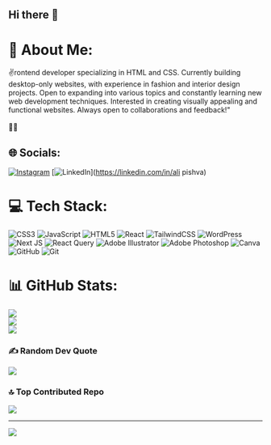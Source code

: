 ## Hi there 👋

<!--
**iamreal-p/iamreal-p** is a ✨ _special_ ✨ repository because its `README.md` (this file) appears on your GitHub profile.

Here are some ideas to get you started:

- 🔭 I’m currently working on ...
- 🌱 I’m currently learning ...
- 👯 I’m looking to collaborate on ...
- 🤔 I’m looking for help with ...
- 💬 Ask me about ...
- 📫 How to reach me: ...
- 😄 Pronouns: ...
- ⚡ Fun fact: ...
-->
# 💫 About Me:
✌️rontend developer specializing in HTML and CSS. Currently building desktop-only websites, with experience in fashion and interior design projects. Open to expanding into various topics and constantly learning new web development techniques. Interested in creating visually appealing and functional websites. Always open to collaborations and feedback!"<br><br>🧑‍💻


## 🌐 Socials:
[![Instagram](https://img.shields.io/badge/Instagram-%23E4405F.svg?logo=Instagram&logoColor=white)](https://instagram.com/pishva.front) [![LinkedIn](https://img.shields.io/badge/LinkedIn-%230077B5.svg?logo=linkedin&logoColor=white)](https://linkedin.com/in/ali pishva) 

# 💻 Tech Stack:
![CSS3](https://img.shields.io/badge/css3-%231572B6.svg?style=flat-square&logo=css3&logoColor=white) ![JavaScript](https://img.shields.io/badge/javascript-%23323330.svg?style=flat-square&logo=javascript&logoColor=%23F7DF1E) ![HTML5](https://img.shields.io/badge/html5-%23E34F26.svg?style=flat-square&logo=html5&logoColor=white) ![React](https://img.shields.io/badge/react-%2320232a.svg?style=flat-square&logo=react&logoColor=%2361DAFB) ![TailwindCSS](https://img.shields.io/badge/tailwindcss-%2338B2AC.svg?style=flat-square&logo=tailwind-css&logoColor=white) ![WordPress](https://img.shields.io/badge/WordPress-%23117AC9.svg?style=flat-square&logo=WordPress&logoColor=white) ![Next JS](https://img.shields.io/badge/Next-black?style=flat-square&logo=next.js&logoColor=white) ![React Query](https://img.shields.io/badge/-React%20Query-FF4154?style=flat-square&logo=react%20query&logoColor=white) ![Adobe Illustrator](https://img.shields.io/badge/adobe%20illustrator-%23FF9A00.svg?style=flat-square&logo=adobe%20illustrator&logoColor=white) ![Adobe Photoshop](https://img.shields.io/badge/adobe%20photoshop-%2331A8FF.svg?style=flat-square&logo=adobe%20photoshop&logoColor=white) ![Canva](https://img.shields.io/badge/Canva-%2300C4CC.svg?style=flat-square&logo=Canva&logoColor=white) ![GitHub](https://img.shields.io/badge/github-%23121011.svg?style=flat-square&logo=github&logoColor=white) ![Git](https://img.shields.io/badge/git-%23F05033.svg?style=flat-square&logo=git&logoColor=white)
# 📊 GitHub Stats:
![](https://github-readme-stats.vercel.app/api?username=iamreal-p&theme=shadow_green&hide_border=false&include_all_commits=true&count_private=true)<br/>
![](https://github-readme-streak-stats.herokuapp.com/?user=iamreal-p&theme=shadow_green&hide_border=false)<br/>
![](https://github-readme-stats.vercel.app/api/top-langs/?username=iamreal-p&theme=shadow_green&hide_border=false&include_all_commits=true&count_private=true&layout=compact)

### ✍️ Random Dev Quote
![](https://quotes-github-readme.vercel.app/api?type=horizontal&theme=radical)

### 🔝 Top Contributed Repo
![](https://github-contributor-stats.vercel.app/api?username=iamreal-p&limit=5&theme=shadow_green&combine_all_yearly_contributions=true)

---
[![](https://visitcount.itsvg.in/api?id=iamreal-p&icon=6&color=3)](https://visitcount.itsvg.in)

<!-- Proudly created with GPRM ( https://gprm.itsvg.in ) -->
